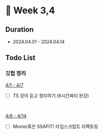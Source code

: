 # 📅 Week 3,4
 
## Duration
- 2024.04.01 - 2024.04.14

## Todo List

### 깃헙 정리
<u> 4/1 - 4/7 </u>
- [ ] TS 강의 듣고 정리하기 (6시간짜리 완강)

<br/>

<u> 4/8 - 4/14 </u>
- [ ] Movie(혹은 SSAFIT) 타입스크립트 리팩토링
